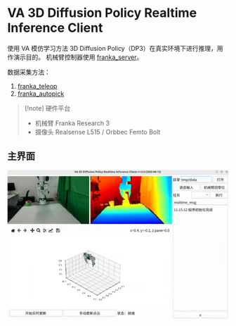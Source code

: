 # VA 3D Diffusion Policy Realtime Inference Client

使用 VA 模仿学习方法 3D Diffusion Policy（DP3）在真实环境下进行推理，用作演示目的。
机械臂控制器使用 [franka_server](https://github.com/Wel2018/franka_server)。


数据采集方法：
1. [franka_teleop](https://github.com/Wel2018/franka_teleop)
2. [franka_autopick](https://github.com/Wel2018/franka_autopick)


> [!note] 硬件平台
> - 机械臂 Franka Research 3
> - 摄像头 Realsense L515 / Orbbec Femto Bolt

## 主界面

![ui](doc/UI.png)
